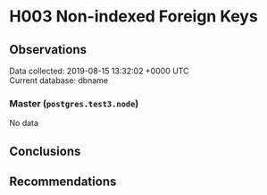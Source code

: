 # H003 Non-indexed Foreign Keys #

## Observations ##
Data collected: 2019-08-15 13:32:02 +0000 UTC  
Current database: dbname  

### Master (`postgres.test3.node`) ###


No data


## Conclusions ##


## Recommendations ##

